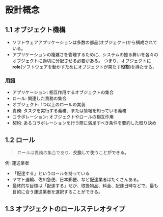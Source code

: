 # 設計概念

## 1.1 オブジェクト機構
* ソフトウェアアプリケーションは多数の部品(オブジェクト)から構成されている。
* アプリケーションの複雑さを管理するために、システムの振る舞いを各々のオブジェクトに適切に分配させる必要がある。
つまり、オブジェクトに**role**(ソフトウェアを動かすためにオブジェクトが果たす**役割**)を持たせる。

### 用語
* アプリケーション: 相互作用するオブジェクトの集合
* ロール: 関連した責務の集合
* オブジェクト: 1つ以上のロールの実装
* 責務: タスクを実行する義務、または情報を知っている義務
* コラボレーション: オブジェクトやロールの相互作用
* 契約: あるコラボレーションを行う際に満足すべき条件を要約した取り決め
 

## 1.2 ロール
>ロールは責務の集合であり、**交換して使うことができる。**

例: 運送業者
* 「配達する」というロールを持っている
* ヤマト運輸、佐川急便、日本郵便、など配達業者はたくさんある。
* 最終的な目標は「配達する」だが、取扱物品、料金、配達日時などで、最も目的に合う運送業者を選択することができる。


## 1.3 オブジェクトのロールステレオタイプ




